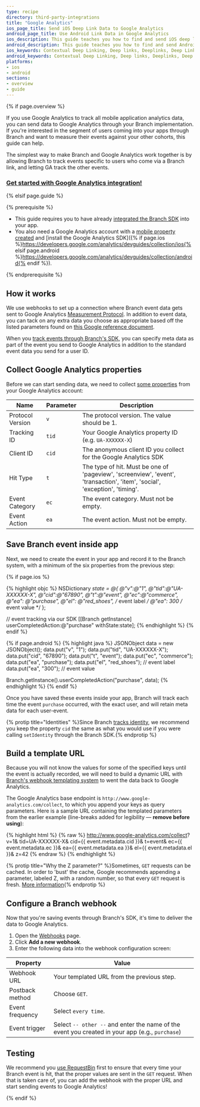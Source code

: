 ```yaml
---
type: recipe
directory: third-party-integrations
title: "Google Analytics"
ios_page_title: Send iOS Deep Link Data to Google Analytics
android_page_title: Use Android Link Data in Google Analytics
ios_description: This guide teaches you how to find and send iOS deep link data to Google Analytics through your Branch Metrics implementation.
android_description: This guide teaches you how to find and send Android deep link data to Google Analytics through your Branch Metrics implementation.
ios_keywords: Contextual Deep Linking, Deep links, Deeplinks, Deep Linking, Deeplinking, Deferred Deep Linking, Deferred Deeplinking, Google App Indexing, Google App Invites, Apple Universal Links, Apple Spotlight Search, Facebook App Links, AppLinks, Deepviews, Deep views, Google Analytics, iOS, Webhook
android_keywords: Contextual Deep Linking, Deep links, Deeplinks, Deep Linking, Deeplinking, Deferred Deep Linking, Deferred Deeplinking, Google App Indexing, Google App Invites, Apple Universal Links, Apple Spotlight Search, Facebook App Links, AppLinks, Deepviews, Deep views, Google Analytics, Android, Webhook
platforms:
- ios
- android
sections:
- overview
- guide
---
```


{% if page.overview %}

If you use Google Analytics to track all mobile application analytics data, you can send data to Google Analytics through your Branch implementation. If you're interested in the segment of users coming into your apps through Branch and want to measure their events against your other cohorts, this guide can help.

The simplest way to make Branch and Google Analytics work together is by allowing Branch to track events specific to users who come via a Branch link, and letting GA track the other events.

### [Get started with Google Analytics integration!]({{base.url}}/third-party-integrations/google-analytics/guide)

{% elsif page.guide %}

{% prerequisite %}

- This guide requires you to have already [integrated the Branch SDK]({{base.url}}/getting-started/sdk-integration-guide) into your app.
- You also need a Google Analytics account with a [mobile property created](https://support.google.com/analytics/answer/2614741?hl=en) and [install the Google Analytics SDK]({% if page.ios %}https://developers.google.com/analytics/devguides/collection/ios{% elsif page.android %}https://developers.google.com/analytics/devguides/collection/android{% endif %}).

{% endprerequisite %}

## How it works

We use webhooks to set up a connection where Branch event data gets sent to Google Analytics [Measurement Protocol](https://developers.google.com/analytics/devguides/collection/protocol/v1/devguide). In addition to event data, you can tack on any extra data you choose as appropriate based off the listed parameters found on [this Google reference document](https://developers.google.com/analytics/devguides/collection/protocol/v1/devguide).

When you [track events through Branch's SDK]({{base.url}}/getting-started/tracking-events), you can specify meta data as part of the event you send to Google Analytics in addition to the standard event data you send for a user ID.

## Collect Google Analytics properties

Before we can start sending data, we need to collect [some properties](https://developers.google.com/analytics/devguides/collection/protocol/v1/parameters) from your Google Analytics account:

| Name | Parameter | Description
| --- | --- | ---
| Protocol Version | `v` | The protocol version. The value should be 1.
| Tracking ID | `tid` | Your Google Analytics property ID (e.g. `UA-XXXXXX-X`)
| Client ID | `cid` | The anonymous client ID you collect for the Google Analytics SDK
| Hit Type | `t` | The type of hit. Must be one of 'pageview', 'screenview', 'event', 'transaction', 'item', 'social', 'exception', 'timing'.
| Event Category | `ec` | The event category. Must not be empty.
| Event Action | `ea` | The event action. Must not be empty.

## Save Branch event inside app

Next, we need to create the event in your app and record it to the Branch system, with a minimum of the six properties from the previous step:

{% if page.ios %}

{% highlight objc %}
NSDictionary *state = @{
    @"v":@"1",
    @"tid":@"UA-XXXXXX-X",
    @"cid":@"67890",
    @"t":@"event",
    @"ec":@"commerce",
    @"ea": @"purchase",
    @"el": @"red_shoes", /* event label */
    @"ea": 300 /* event value */ };

// event tracking via our SDK
[[Branch getInstance] userCompletedAction:@"purchase" withState:state];
{% endhighlight %}
{% endif %}

{% if page.android %}
{% highlight java %}
JSONObject data = new JSONObject();
data.put("v", "1");
data.put("tid", "UA-XXXXXX-X");
data.put("cid", "67890");
data.put("t", "event");
data.put("ec", "commerce");
data.put("ea", "purchase");
data.put("el", "red_shoes"); // event label
data.put("ea", "300"); // event value

Branch.getInstance().userCompletedAction("purchase", data);
{% endhighlight %}
{% endif %}

Once you have saved these events inside your app, Branch will track each time the event `purchase` occurred, with the exact user, and will retain meta data for each user-event. 

{% protip title="Identities" %}Since Branch [tracks identity]({{base.url}}/getting-started/setting-identities), we recommend you keep the property `cid` the same as what you would use if you were calling `setIdentity` through the Branch SDK.{% endprotip %}

## Build a template URL

Because you will not know the values for some of the specified keys until the event is actually recorded, we will need to build a dynamic URL with [Branch's webhook templating system]({{base.url}}/getting-started/webhooks/advanced/#templating) to went the data back to Google Analytics.

The Google Analytics base endpoint is `http://www.google-analytics.com/collect`, to which you append your keys as query parameters. Here is a sample URL containing the templated parameters from the earlier example (line-breaks added for legibility — **remove before using**):

{% highlight html %}
{% raw %}
http://www.google-analytics.com/collect?
	v=1&
	tid=UA-XXXXXX-X&
	cid={{ event.metadata.cid }}&
	t=event&
	ec={{ event.metadata.ec }}&
	ea={{ event.metadata.ea }}&
	el={{ event.metadata.el }}&
	z=42
{% endraw %}
{% endhighlight %}

{% protip title="Why the Z parameter?" %}Sometimes, `GET` requests can be cached. In order to 'bust' the cache, Google recommends appending a parameter, labeled Z, with a random number, so that every `GET` request is fresh. [More information](https://developers.google.com/analytics/devguides/collection/protocol/v1/parameters#z){% endprotip %}

## Configure a Branch webhook

Now that you're saving events through Branch's SDK, it's time to deliver the data to Google Analytics.

1. Open the [Webhooks](https://dashboard.branch.io/#/webhook) page.
1. Click **Add a new webhook**.
1. Enter the following data into the webhook configuration screen:

| Property | Value
| --- | ---
| Webhook URL | Your templated URL from the previous step.
| Postback method | Choose `GET`.
| Event frequency | Select `every time`.
| Event trigger | Select `-- other --` and enter the name of the event you created in your app (e.g., `purchase`)

## Testing

We recommend you [use RequestBin]({{base.url}}/getting-started/webhooks/guide/#testing) first to ensure that every time your Branch event is hit, that the proper values are sent in the `GET` request. When that is taken care of, you can add the webhook with the proper URL and start sending events to Google Analytics!

{% endif %}